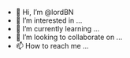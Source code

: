 - 👋 Hi, I’m @lordBN
- 👀 I’m interested in ...
- 🌱 I’m currently learning ...
- 💞️ I’m looking to collaborate on ...
- 📫 How to reach me ...

<!---
lordBN/lordBN is a ✨ special ✨ repository because its `README.md` (this file) appears on your GitHub profile.
You can click the Preview link to take a look at your changes.
--->
